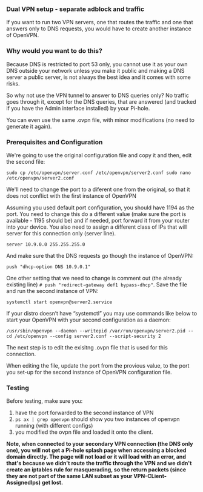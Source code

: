 ### Dual VPN setup - separate adblock and traffic 
If you want to run two VPN servers, one that routes the traffic and one that answers only to DNS requests, you would have to create another instance of OpenVPN.

### Why would you want to do this?
Because DNS is restricted to port 53 only, you cannot use it as your own DNS outside your network unless you make it public and making a DNS server a public server, is not always the best idea and it comes with some risks.

So why not use the VPN tunnel to answer to DNS queries only? No traffic goes through it, except for the DNS queries, that are answered (and tracked if you have the Admin interface installed) by your Pi-hole.

You can even use the same .ovpn file, with minor modifications (no need to generate it again).

### Prerequisites and Configuration
We're going to use the original configuration file and copy it and then, edit the second file:

```sudo cp /etc/openvpn/server.conf /etc/openvpn/server2.conf sudo nano /etc/openvpn/server2.conf```

We'll need to change the port to a diferent one from the original, so that it does not conflict with the first instance of OpenVPN

Assuming you used default port configuration, you should have 1194 as the port. You need to change this do a different value (make sure the port is available - 1195 should be) and if needed, port forward it from your router into your device. You also need to assign a different class of IPs that will server for this connection only (server line).

```
server 10.9.0.0 255.255.255.0
```

And make sure that the DNS requests go though the instance of OpenVPN: 

```
push "dhcp-option DNS 10.9.0.1"
```

One other setting that we need to change is comment out (the already existing line) `# push "redirect-gateway def1 bypass-dhcp"`.
Save the file and run the second instance of VPN:

```
systemctl start openvpn@server2.service
```

If your distro doesn’t have “systemctl” you may use commands like below to start your OpenVPN with your second configuration as a daemon: 

```
/usr/sbin/openvpn --daemon --writepid /var/run/openvpn/server2.pid --cd /etc/openvpn --config server2.conf --script-security 2
```

The next step is to edit the exisitng .ovpn file that is used for this connection.

When editing the file, update the port from the provious value, to the port you set-up for the second instance of OpenVPN configuration file.

### Testing
Before testing, make sure you:

1. have the port forwarded to the second instance of VPN
2. `ps ax | grep openvpn` should show you two instances of openvpn running (with different configs)
3. you modified the ovpn file and loaded it onto the client.

**Note, when connected to your secondary VPN connection (the DNS only one), you will not get a Pi-hole splash page when accessing a blocked domain directly. The page will not load or it will load with an error, and that's because we didn't route the traffic through the VPN and we didn't create an iptables rule for masquerading, so the return packets (since they are not part of the same LAN subset as your VPN-CLient-AssignedIps) get lost.**
